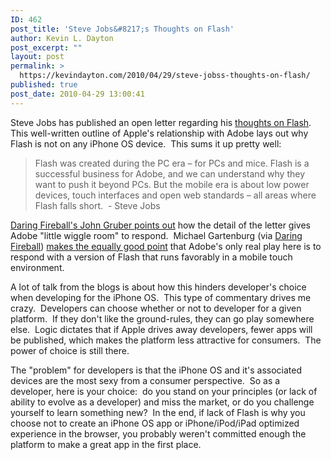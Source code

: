 ```yaml
---
ID: 462
post_title: 'Steve Jobs&#8217;s Thoughts on Flash'
author: Kevin L. Dayton
post_excerpt: ""
layout: post
permalink: >
  https://kevindayton.com/2010/04/29/steve-jobss-thoughts-on-flash/
published: true
post_date: 2010-04-29 13:00:41
---
```

Steve Jobs has published an open letter regarding his <a href="http://www.apple.com/hotnews/thoughts-on-flash/">thoughts on  Flash</a>.  This well-written outline of Apple's relationship with Adobe lays out why Flash is not on any iPhone OS device.  This sums it up pretty well:
<blockquote>Flash was created during the PC era – for PCs and mice. Flash is a successful business for Adobe, and we can understand why they want to push it beyond PCs. But the mobile era is about low power devices, touch interfaces and open web standards – all areas where Flash falls short.  - Steve Jobs</blockquote>
<a title="http://daringfireball.net/linked/2010/04/29/jobs-thoughts-on-flash" href="http://daringfireball.net/linked/2010/04/29/jobs-thoughts-on-flash">Daring Fireball's John Gruber points out</a> how the detail of the letter gives Adobe "little wiggle room" to respond.  Michael Gartenburg (via <a title="http://daringfireball.net/linked/2010/04/29/more-gartenberg" href="http://daringfireball.net/linked/2010/04/29/more-gartenberg" target="_blank">Daring Fireball</a>) <a title="http://gartenblog.net/2010/04/29/my-thoughts-on-flash-and-apple/" href="http://gartenblog.net/2010/04/29/my-thoughts-on-flash-and-apple/" target="_blank">makes the equally good point</a> that Adobe's only real play here is to respond with a version of Flash that runs favorably in a mobile touch environment.

A lot of talk from the blogs is about how this hinders developer's choice when developing for the iPhone OS.  This type of commentary drives me crazy.  Developers can choose whether or not to developer for a given platform.  If they don't like the ground-rules, they can go play somewhere else.  Logic dictates that if Apple drives away developers, fewer apps will be published, which makes the platform less attractive for consumers.  The power of choice is still there.

The "problem" for developers is that the iPhone OS and it's associated devices are the most sexy from a consumer perspective.  So as a developer, here is your choice:  do you stand on your principles (or lack of ability to evolve as a developer) and miss the market, or do you challenge yourself to learn something new?  In the end, if lack of Flash is why you choose not to create an iPhone OS app or iPhone/iPod/iPad optimized experience in the browser, you probably weren't committed enough the platform to make a great app in the first place.